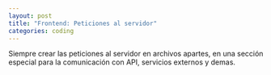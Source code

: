 ```yaml
---
layout: post
title: "Frontend: Peticiones al servidor"
categories: coding
---
```


Siempre crear las peticiones al servidor en archivos apartes,<!--more--> en una sección especial para la comunicación con API, servicios externos y demas.

